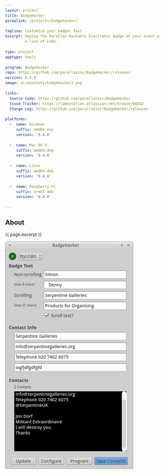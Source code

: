 ```yaml
---
layout: project
title: BadgeHacker
permalink: /projects/badgehacker/

tagline: Customize your badges fast
excerpt: Deploy the Parallax Hackable Electronic Badge at your event without ever having to touch
         a line of code.

type: project
apptype: tools

program: BadgeHacker
repo: https://github.com/parallaxinc/BadgeHacker/releases
version: 0.4.0
image: screenshots/badgehacker2.png

links:
  Source Code: https://github.com/parallaxinc/BadgeHacker
  Issue Tracker: https://lamestation.atlassian.net/browse/BADGE
  Change Log: https://github.com/parallaxinc/BadgeHacker/releases

platforms:
  -  name: Windows
     suffix: amd64.exe
     version: '0.4.0'

  -  name: Mac OS X
     suffix: amd64.dmg
     version: '0.4.0'

  -  name: Linux
     suffix: amd64.deb
     version: '0.4.0'

  -  name: Raspberry Pi
     suffix: armhf.deb
     version: '0.4.0'

---
```



<div class="row">
  <div class="col-sm-6 col-md-6">
    <h2>About</h2>
    <p class="lead">{{ page.excerpt }}</p>
  </div>
  <div class="col-sm-6 col-md-6">
   <img src="screenshots/badgehacker.png" />
  </div>
</div>
